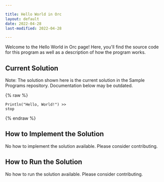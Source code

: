```yaml
---

title: Hello World in Orc
layout: default
date: 2022-04-28
last-modified: 2022-04-28

---
```


Welcome to the Hello World in Orc page! Here, you'll find the source code for this program as well as a description of how the program works.

## Current Solution

Note: The solution shown here is the current solution in the Sample Programs repository. Documentation below may be outdated.

{% raw %}

```Orc
Println("Hello, World!") >>
stop

```

{% endraw %}

## How to Implement the Solution

No how to implement the solution available. Please consider contributing.

## How to Run the Solution

No how to run the solution available. Please consider contributing.